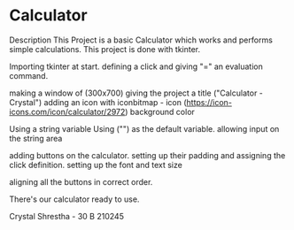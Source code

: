 # Calculator

Description
  This Project is a basic Calculator which works and performs simple calculations.
This project is done with tkinter. 

Importing tkinter at start.
defining a click and giving "=" an evaluation command. 

making a window of (300x700)
giving the project a title ("Calculator - Crystal")
adding an icon with iconbitmap - icon (https://icon-icons.com/icon/calculator/2972)
background color

Using a string variable
Using ("") as the default variable.
allowing input on the string area

adding buttons on the calculator. setting up their padding and assigning the click definition.
setting up the font and text size

aligning all the buttons in correct order.

There's our calculator ready to use.

Crystal Shrestha - 30 B 
210245
